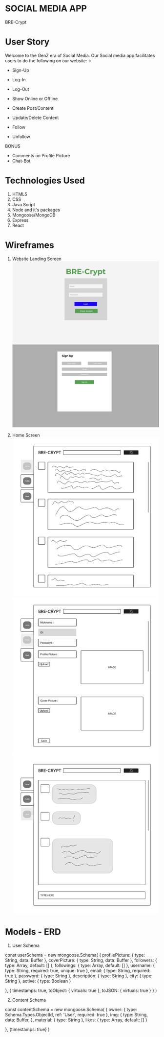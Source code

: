 # SOCIAL MEDIA APP
BRE-Crypt

# User Story
Welcome to the GenZ era of Social Media. 
Our Social media app facilitates users to do the following on our website:->

- Sign-Up
- Log-In
- Log-Out
- Show Online or Offline

- Create Post/Content
- Update/Delete Content
- Follow
- Unfollow

BONUS

- Comments on Profile Picture
- Chat-Bot

# Technologies Used

1. HTML5
2. CSS
3. Java Script
4. Node and it's packages
5. Mongoose/MongoDB
6. Express
7. React

# Wireframes

1) Website Landing Screen
![Alt text](img/Screen_Shot_2023-02-11_at_2.54.48_PM.png)
![Alt text](img/Screen_Shot_2023-02-11_at_3.09.14_PM.png)

2) Home Screen
![Alt text](img/BRE-Crypt.jpg)
![Alt text](img/BRE-Crypt2.jpg)
![Alt text](img/BRE-Crypt3.jpg)

# Models - ERD

1. User Schema

const userSchema = new mongoose.Schema(
  {
    profilePicture: {
      type: String,
      data: Buffer
    },
    coverPicture: {
        type: String,
        data: Buffer
    },
    followers: {
        type: Array,
        default: []
    },
    followings: {
        type: Array,
        default: []
    },
        username: { 
      type: String, 
      required: true, 
      unique: true 
    },
        email: {
      type: String, 
      required: true 
    },
    password: {
        type: String
    },
    description: {
        type: String
    },
    city: {
        type: String
    },
    active: {
        type: Boolean
    }

  }, {
      timestamps: true,
      toObject: { virtuals: true },
      toJSON: { virtuals: true }
  }
)


2. Content Schema

const contentSchema = new mongoose.Schema(
  {
    owner: {
      type: Schema.Types.ObjectId,
      ref: 'User',
      required: true
    }, 
    img: {
      type: String,
      data: Buffer,
    }, 
    material: {
      type: String
    },
    likes: {
      type: Array,
      default: []
    }

  }, {timestamps: true}
)